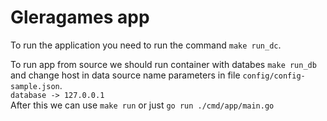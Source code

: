 # Gleragames app


To run the application you need to run the command `make run_dc`.<br/>

To run app from source we should run container with databes `make run_db` and change host in data source name parameters in file `config/config-sample.json`.<br/>
`database -> 127.0.0.1`<br/>
After this we can use `make run` or just `go run ./cmd/app/main.go`<br/>